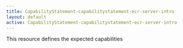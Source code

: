 ```yaml
---
title: CapabilityStatement-capabilitystatement-ecr-server-intro
layout: default
active: CapabilityStatement-capabilitystatement-ecr-server-intro
---
```


This resource defines the expected capabilities 